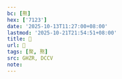 ```yaml
---
bc: [焣]
hex: ['7123']
date: '2025-10-13T11:27:00+08:00'
lastmod: '2025-10-21T21:54:51+08:00'
title: 󰔵
url: 󰔵
tags: [聚, 焣]
src: GHZR, DCCV
note:
---
```


